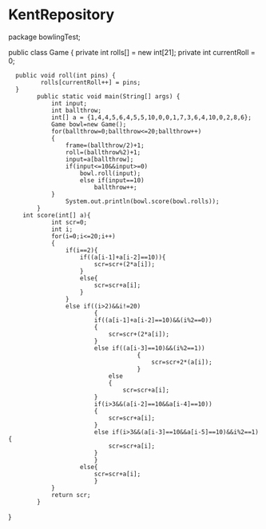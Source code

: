 # KentRepository
package bowlingTest;

public class Game {
	 private int rolls[] = new int[21];
	  private int currentRoll = 0;

	  public void roll(int pins) {
		 	 rolls[currentRoll++] = pins;
	  }
		 	public static void main(String[] args) {
				int input;
				int ballthrow;
				int[] a = {1,4,4,5,6,4,5,5,10,0,0,1,7,3,6,4,10,0,2,8,6};
				Game bowl=new Game();
				for(ballthrow=0;ballthrow<=20;ballthrow++)
				{
					frame=(ballthrow/2)+1;
					roll=(ballthrow%2)+1;
					input=a[ballthrow];
					if(input<=10&&input>=0)
						bowl.roll(input);
						else if(input==10)
							ballthrow++;
				}
			        System.out.println(bowl.score(bowl.rolls));
			}
		int score(int[] a){
				int scr=0;
				int i;
				for(i=0;i<=20;i++)
				{
					if(i==2){
						if((a[i-1]+a[i-2]==10)){
							scr=scr+(2*a[i]);
						}
						else{
							scr=scr+a[i];
						}
					}
					else if((i>2)&&i!=20)
							{
							if((a[i-1]+a[i-2]==10)&&(i%2==0))
							{
								scr=scr+(2*a[i]);
							}
							else if((a[i-3]==10)&&(i%2==1))
										{
											scr=scr+2*(a[i]);
										}
								else
								{
									scr=scr+a[i];
							}
							if(i>3&&(a[i-2]==10&&a[i-4]==10))
							{
								scr=scr+a[i];
							}
							else if(i>3&&(a[i-3]==10&&a[i-5]==10)&&i%2==1){
								scr=scr+a[i];
							}
							}
						else{
							scr=scr+a[i];
							}
				}
				return scr;
			}
			

}
